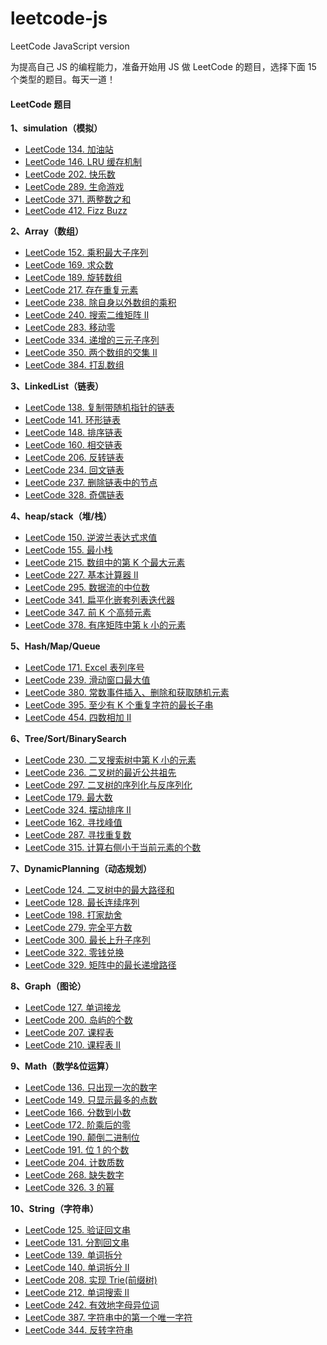 # leetcode-js

LeetCode JavaScript version

为提高自己 JS 的编程能力，准备开始用 JS 做 LeetCode 的题目，选择下面 15 个类型的题目。每天一道！

#### LeetCode 题目

**1、simulation（模拟）**

- [LeetCode 134. 加油站](https://leetcode-cn.com/problems/gas-station/)
- [LeetCode 146. LRU 缓存机制](https://leetcode-cn.com/problems/lru-cache/)
- [LeetCode 202. 快乐数](https://leetcode-cn.com/problems/happy-number/)
- [LeetCode 289. 生命游戏](https://leetcode-cn.com/problems/game-of-life/)
- [LeetCode 371. 两整数之和](https://leetcode-cn.com/problems/sum-of-two-integers/)
- [LeetCode 412. Fizz Buzz](https://leetcode-cn.com/problems/fizz-buzz/)

**2、Array（数组）**

- [LeetCode 152. 乘积最大子序列](https://leetcode-cn.com/problems/maximum-product-subarray/)
- [LeetCode 169. 求众数](https://leetcode-cn.com/problems/majority-element/)
- [LeetCode 189. 旋转数组](https://leetcode-cn.com/problems/rotate-array/)
- [LeetCode 217. 存在重复元素](https://leetcode-cn.com/problems/contains-duplicate/)
- [LeetCode 238. 除自身以外数组的乘积](https://leetcode-cn.com/problems/product-of-array-except-self/)
- [LeetCode 240. 搜索二维矩阵 II](https://leetcode-cn.com/problems/search-a-2d-matrix-ii/)
- [LeetCode 283. 移动零](https://leetcode-cn.com/problems/move-zeroes/)
- [LeetCode 334. 递增的三元子序列](https://leetcode-cn.com/problems/increasing-triplet-subsequence/)
- [LeetCode 350. 两个数组的交集 II](https://leetcode-cn.com/problems/intersection-of-two-arrays-ii/)
- [LeetCode 384. 打乱数组](https://leetcode-cn.com/problems/shuffle-an-array/)


**3、LinkedList（链表）**

- [LeetCode 138. 复制带随机指针的链表](https://leetcode-cn.com/problems/copy-list-with-random-pointer/)
- [LeetCode 141. 环形链表](https://leetcode-cn.com/problems/linked-list-cycle/)
- [LeetCode 148. 排序链表](https://leetcode-cn.com/problems/sort-list/)
- [LeetCode 160. 相交链表](https://leetcode-cn.com/problems/intersection-of-two-linked-lists/)
- [LeetCode 206. 反转链表](https://leetcode-cn.com/problems/reverse-linked-list/)
- [LeetCode 234. 回文链表](https://leetcode-cn.com/problems/palindrome-linked-list/)
- [LeetCode 237. 删除链表中的节点](https://leetcode-cn.com/problems/delete-node-in-a-linked-list/)
- [LeetCode 328. 奇偶链表](https://leetcode-cn.com/problems/odd-even-linked-list/)

**4、heap/stack（堆/栈）**

- [LeetCode 150. 逆波兰表达式求值](https://leetcode-cn.com/problems/evaluate-reverse-polish-notation/)
- [LeetCode 155. 最小栈](https://leetcode-cn.com/problems/min-stack/)
- [LeetCode 215. 数组中的第 K 个最大元素](https://leetcode-cn.com/problems/kth-largest-element-in-an-array/)
- [LeetCode 227. 基本计算器 II](https://leetcode-cn.com/problems/basic-calculator-ii/)
- [LeetCode 295. 数据流的中位数](https://leetcode-cn.com/problems/find-median-from-data-stream/)
- [LeetCode 341. 扁平化嵌套列表迭代器](https://leetcode-cn.com/problems/flatten-nested-list-iterator/)
- [LeetCode 347. 前 K 个高频元素](https://leetcode-cn.com/problems/top-k-frequent-elements/)
- [LeetCode 378. 有序矩阵中第 k 小的元素](https://leetcode-cn.com/problems/kth-smallest-element-in-a-sorted-matrix/)

**5、Hash/Map/Queue**

- [LeetCode 171. Excel 表列序号](https://leetcode-cn.com/problems/excel-sheet-column-number/)
- [LeetCode 239. 滑动窗口最大值](https://leetcode-cn.com/problems/sliding-window-maximum/)
- [LeetCode 380. 常数事件插入、删除和获取随机元素](https://leetcode-cn.com/problems/insert-delete-getrandom-o1/)
- [LeetCode 395. 至少有 K 个重复字符的最长子串](https://leetcode-cn.com/problems/longest-substring-with-at-least-k-repeating-characters/)
- [LeetCode 454. 四数相加 II](https://leetcode-cn.com/problems/4sum-ii/)

**6、Tree/Sort/BinarySearch**

- [LeetCode 230. 二叉搜索树中第 K 小的元素](https://leetcode-cn.com/problems/kth-smallest-element-in-a-bst/)
- [LeetCode 236. 二叉树的最近公共祖先](https://leetcode-cn.com/problems/lowest-common-ancestor-of-a-binary-tree/)
- [LeetCode 297. 二叉树的序列化与反序列化](https://leetcode-cn.com/problems/serialize-and-deserialize-binary-tree/)
- [LeetCode 179. 最大数](https://leetcode-cn.com/problems/largest-number/)
- [LeetCode 324. 摆动排序 II](https://leetcode-cn.com/problems/wiggle-sort-ii/)
- [LeetCode 162. 寻找峰值](https://leetcode-cn.com/problems/find-peak-element/)
- [LeetCode 287. 寻找重复数](https://leetcode-cn.com/problems/find-the-duplicate-number/)
- [LeetCode 315. 计算右侧小于当前元素的个数](https://leetcode-cn.com/problems/count-of-smaller-numbers-after-self/)


**7、DynamicPlanning（动态规划）**

- [LeetCode 124. 二叉树中的最大路径和](https://leetcode-cn.com/problems/binary-tree-maximum-path-sum/)
- [LeetCode 128. 最长连续序列](https://leetcode-cn.com/problems/longest-consecutive-sequence/)
- [LeetCode 198. 打家劫舍](https://leetcode-cn.com/problems/house-robber/)
- [LeetCode 279. 完全平方数](https://leetcode-cn.com/problems/perfect-squares/)
- [LeetCode 300. 最长上升子序列](https://leetcode-cn.com/problems/longest-increasing-subsequence/)
- [LeetCode 322. 零钱兑换](https://leetcode-cn.com/problems/coin-change/)
- [LeetCode 329. 矩阵中的最长递增路径](https://leetcode-cn.com/problems/longest-increasing-path-in-a-matrix/)

**8、Graph（图论）**

- [LeetCode 127. 单词接龙](https://leetcode-cn.com/problems/word-ladder/)
- [LeetCode 200. 岛屿的个数](https://leetcode-cn.com/problems/number-of-islands/)
- [LeetCode 207. 课程表](https://leetcode-cn.com/problems/course-schedule/)
- [LeetCode 210. 课程表 II](https://leetcode-cn.com/problems/course-schedule-ii/)

**9、Math（数学&位运算）**

- [LeetCode 136. 只出现一次的数字](https://leetcode-cn.com/problems/single-number/)
- [LeetCode 149. 只显示最多的点数](https://leetcode-cn.com/problems/max-points-on-a-line/)
- [LeetCode 166. 分数到小数](https://leetcode-cn.com/problems/fraction-to-recurring-decimal/)
- [LeetCode 172. 阶乘后的零](https://leetcode-cn.com/problems/factorial-trailing-zeroes/)
- [LeetCode 190. 颠倒二进制位](https://leetcode-cn.com/problems/reverse-bits/)
- [LeetCode 191. 位 1 的个数](https://leetcode-cn.com/problems/number-of-1-bits/)
- [LeetCode 204. 计数质数](https://leetcode-cn.com/problems/count-primes/)
- [LeetCode 268. 缺失数字](https://leetcode-cn.com/problems/missing-number/)
- [LeetCode 326. 3 的幂](https://leetcode-cn.com/problems/power-of-three/)

**10、String（字符串）**

- [LeetCode 125. 验证回文串](https://leetcode-cn.com/problems/valid-palindrome/)
- [LeetCode 131. 分割回文串](https://leetcode-cn.com/problems/palindrome-partitioning/)
- [LeetCode 139. 单词拆分](https://leetcode-cn.com/problems/word-break/)
- [LeetCode 140. 单词拆分 II](https://leetcode-cn.com/problems/word-break-ii/)
- [LeetCode 208. 实现 Trie(前缀树)](https://leetcode-cn.com/problems/implement-trie-prefix-tree/)
- [LeetCode 212. 单词搜索 II](https://leetcode-cn.com/problems/word-search-ii/)
- [LeetCode 242. 有效地字母异位词](https://leetcode-cn.com/problems/valid-anagram/)
- [LeetCode 387. 字符串中的第一个唯一字符](https://leetcode-cn.com/problems/first-unique-character-in-a-string/)
- [LeetCode 344. 反转字符串](https://leetcode-cn.com/problems/reverse-string/)

